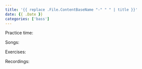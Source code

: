 ```yaml
---
title: '{{ replace .File.ContentBaseName "-" " " | title }}'
date: {{ .Date }}
categories: ['bass']
---
```


<!--more-->

Practice time: 

Songs: 

Exercises: 

Recordings: 